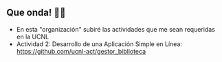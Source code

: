 ## Que onda! 🙋‍♂️
- En esta "organización" subiré las actividades que me sean requeridas en la UCNL
- Actividad 2: Desarrollo de una Aplicación Simple en Línea: https://github.com/ucnl-act/gestor_biblioteca
<!--

**Here are some ideas to get you started:**

🙋‍♀️ A short introduction - what is your organization all about?
🌈 Contribution guidelines - how can the community get involved?
👩‍💻 Useful resources - where can the community find your docs? Is there anything else the community should know?
🍿 Fun facts - what does your team eat for breakfast?
🧙 Remember, you can do mighty things with the power of [Markdown](https://docs.github.com/github/writing-on-github/getting-started-with-writing-and-formatting-on-github/basic-writing-and-formatting-syntax)
-->
